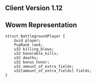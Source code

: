 ## Client Version 1.12

## Wowm Representation
```rust,ignore
struct BattlegroundPlayer {
    Guid player;    
    PvpRank rank;    
    u32 killing_blows;    
    u32 honorable_kills;    
    u32 deaths;    
    u32 bonus_honor;    
    u32 amount_of_extra_fields;    
    u32[amount_of_extra_fields] fields;    
}

```
